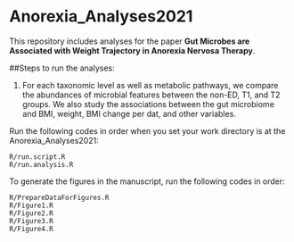 # Anorexia_Analyses2021
This repository includes analyses for the paper **Gut Microbes are Associated with Weight Trajectory in Anorexia Nervosa Therapy**.

##Steps to run the analyses:
1. For each taxonomic level as well as metabolic pathways, we compare the abundances of microbial features between the non-ED, T1, and T2 groups. We also study the associations between the gut microbiome and BMI, weight, BMI change per dat, and other variables. 

Run the following codes in order when you set your work directory is at the Anorexia_Analyses2021:

```{r,eval=F, echo=F}
R/run.script.R
R/run.analysis.R
```

To generate the figures in the manuscript, run the following codes in order:

```{r,eval=F, echo=F}
R/PrepareDataForFigures.R
R/Figure1.R
R/Figure2.R
R/Figure3.R
R/Figure4.R
```

